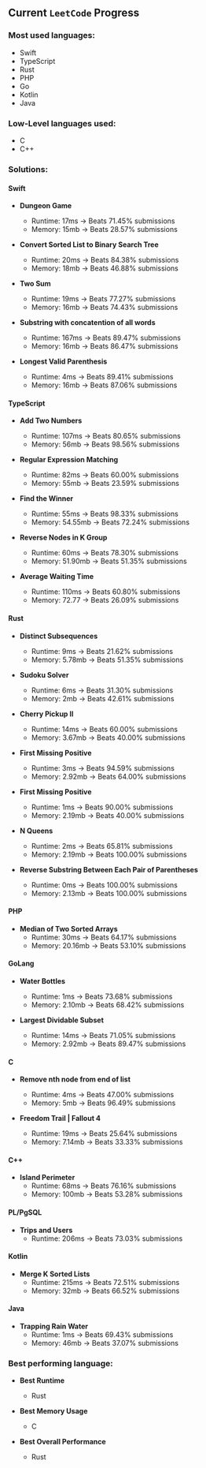 ## Current `LeetCode` Progress

### Most used languages:

- Swift
- TypeScript
- Rust
- PHP
- Go
- Kotlin
- Java

### Low-Level languages used:

- C
- C++

### Solutions:

#### Swift

- **Dungeon Game**
  - Runtime: 17ms -> Beats 71.45% submissions
  - Memory: 15mb -> Beats 28.57% submissions

- **Convert Sorted List to Binary Search Tree**
  - Runtime: 20ms -> Beats 84.38% submissions
  - Memory: 18mb -> Beats 46.88% submissions

- **Two Sum**
  - Runtime: 19ms -> Beats 77.27% submissions
  - Memory: 16mb -> Beats 74.43% submissions

- **Substring with concatention of all words**
  - Runtime: 167ms -> Beats 89.47% submissions
  - Memory: 16mb -> Beats 86.47% submissions

- **Longest Valid Parenthesis**
  - Runtime: 4ms -> Beats 89.41% submissions
  - Memory: 16mb -> Beats 87.06% submissions

#### TypeScript

- **Add Two Numbers**
  - Runtime: 107ms -> Beats 80.65% submissions
  - Memory: 56mb -> Beats 98.56% submissions

- **Regular Expression Matching**
  - Runtime: 82ms -> Beats 60.00% submissions
  - Memory: 55mb -> Beats 23.59% submissions

- **Find the Winner**
  - Runtime: 55ms -> Beats 98.33% submissions
  - Memory: 54.55mb -> Beats 72.24% submissions

- **Reverse Nodes in K Group**
  - Runtime: 60ms -> Beats 78.30% submissions
  - Memory: 51.90mb -> Beats 51.35% submissions

- **Average Waiting Time**
  - Runtime: 110ms -> Beats 60.80% submissions
  - Memory: 72.77 -> Beats 26.09% submissions

#### Rust

- **Distinct Subsequences**
  - Runtime: 9ms -> Beats 21.62% submissions
  - Memory: 5.78mb -> Beats 51.35% submissions

- **Sudoku Solver**
  - Runtime: 6ms -> Beats 31.30% submissions
  - Memory: 2mb -> Beats 42.61% submissions

- **Cherry Pickup II**
  - Runtime: 14ms -> Beats 60.00% submissions
  - Memory: 3.67mb -> Beats 40.00% submissions

- **First Missing Positive**
  - Runtime: 3ms -> Beats 94.59% submissions
  - Memory: 2.92mb -> Beats 64.00% submissions

- **First Missing Positive**
  - Runtime: 1ms -> Beats 90.00% submissions
  - Memory: 2.19mb -> Beats 40.00% submissions

- **N Queens**
  - Runtime: 2ms -> Beats 65.81% submissions
  - Memory: 2.19mb -> Beats 100.00% submissions

- **Reverse Substring Between Each Pair of Parentheses**
  - Runtime: 0ms -> Beats 100.00% submissions
  - Memory: 2.13mb -> Beats 100.00% submissions

#### PHP

- **Median of Two Sorted Arrays**
  - Runtime: 30ms -> Beats 64.17% submissions
  - Memory: 20.16mb -> Beats 53.10% submissions

#### GoLang

- **Water Bottles**
  - Runtime: 1ms -> Beats 73.68% submissions
  - Memory: 2.10mb -> Beats 68.42% submissions

- **Largest Dividable Subset**
  - Runtime: 14ms -> Beats 71.05% submissions
  - Memory: 2.92mb -> Beats 89.47% submissions

#### C

- **Remove nth node from end of list**
  - Runtime: 4ms -> Beats 47.00% submissions
  - Memory: 5mb -> Beats 96.49% submissions

- **Freedom Trail | Fallout 4**
  - Runtime: 19ms -> Beats 25.64% submissions
  - Memory: 7.14mb -> Beats 33.33% submissions

#### C++

- **Island Perimeter**
  - Runtime: 68ms -> Beats 76.16% submissions
  - Memory: 100mb -> Beats 53.28% submissions

#### PL/PgSQL

- **Trips and Users**
  - Runtime: 206ms -> Beats 73.03% submissions

#### Kotlin

- **Merge K Sorted Lists**
  - Runtime: 215ms -> Beats 72.51% submissions
  - Memory: 32mb -> Beats 66.52% submissions

#### Java

- **Trapping Rain Water**
  - Runtime: 1ms -> Beats 69.43% submissions
  - Memory: 46mb -> Beats 37.07% submissions


### Best performing language:

- **Best Runtime**
  - Rust

- **Best Memory Usage**
  - C

- **Best Overall Performance**
  - Rust



